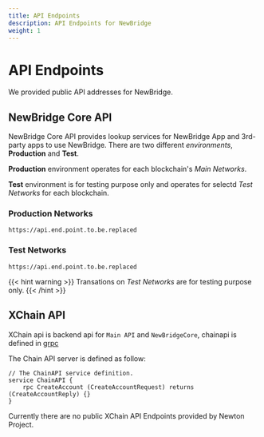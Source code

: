 ```yaml
---
title: API Endpoints
description: API Endpoints for NewBridge
weight: 1
---
```


# API Endpoints

We provided public API addresses for NewBridge.

## NewBridge Core API

NewBridge Core API provides lookup services for NewBridge App and 3rd-party apps to use NewBridge. There are two different _environments_, **Production** and **Test**.

**Production** environment operates for each blockchain's _Main Networks_.

**Test** environment is for testing purpose only and operates for selectd _Test Networks_ for each blockchain.

### Production Networks

`https://api.end.point.to.be.replaced`

### Test Networks

`https://api.end.point.to.be.replaced`

{{< hint warning >}}
Transations on _Test Networks_ are for testing purpose only.
{{< /hint >}}

## XChain API

XChain api is backend api for `Main API` and `NewBridgeCore`,
chainapi is defined in [grpc](https://grpc.io)

The Chain API server is defined as follow:

```grpc
// The ChainAPI service definition.
service ChainAPI {
    rpc CreateAccount (CreateAccountRequest) returns (CreateAccountReply) {}
}
```

Currently there are no public XChain API Endpoints provided by Newton Project.
